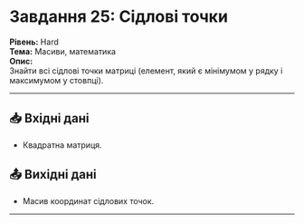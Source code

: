 # Завдання 25: Сідлові точки
**Рівень:** Hard  
**Тема:** Масиви, математика  
**Опис:**  
Знайти всі сідлові точки матриці (елемент, який є мінімумом у рядку і максимумом у стовпці).

---
## 📥 Вхідні дані
- Квадратна матриця.

## 📤 Вихідні дані
- Масив координат сідлових точок.

---